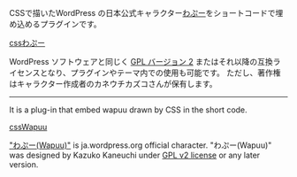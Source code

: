CSSで描いたWordPress の日本公式キャラクター[わぷー](https://ja.wordpress.org/about-wp-ja/wapuu/)をショートコードで埋め込めるプラグインです。

[cssわぷー](https://github.com/mismith0227/csswapuu)

WordPress ソフトウェアと同じく [GPL バージョン 2](http://www.gnu.org/licenses/gpl-2.0.html) またはそれ以降の互換ライセンスとなり、プラグインやテーマ内での使用も可能です。
ただし、著作権はキャラクター作成者のカネウチカズコさんが保有します。

---
It is a plug-in that embed wapuu drawn by CSS in the short code.

[cssWapuu](https://github.com/mismith0227/csswapuu)

["わぷー(Wapuu)"](https://ja.wordpress.org/about-wp-ja/wapuu/) is ja.wordpress.org official character. "わぷー(Wapuu)" was designed by Kazuko Kaneuchi under [GPL v2 license](http://www.gnu.org/licenses/gpl-2.0.html) or any later version.
